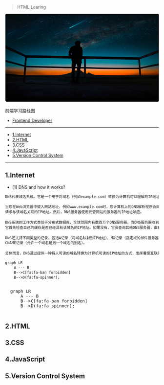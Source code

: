 > HTML Learing

![](Image/Banner.png)

前端学习路线图

* [Frontend Developer](https://roadmap.sh/frontend)

---


- [1.Internet](#1internet)
- [2.HTML](#2html)
- [3.CSS](#3css)
- [4.JavaScript](#4javascript)
- [5.Version Control System](#5version-control-system)


---

## 1.Internet


* [1] DNS and how it works?

```markdown
DNS代表域名系统。它是一个用于将域名（例如example.com）转换为计算机可以理解的IP地址的系统。

当您在Web浏览器中键入网站地址，例如www.example.com时，您计算机上的DNS解析程序会向DNS服务器发送请求，
请求与该域名关联的IP地址。然后，DNS服务器使用托管网站的服务器的IP地址响应。

DNS系统的工作方式类似于分布式数据库，全球范围内有数百万个DNS服务器。当DNS服务器收到域名请求时，
它首先检查自己的缓存是否已经具有该域名的IP地址。如果没有，它会查询其他DNS服务器，直到找到正确的IP地址。

DNS还支持不同类型的记录，包括A记录（将域名映射到IP地址）、MX记录（指定域的邮件服务器）和
CNAME记录（允许一个域名是另一个域名的别名）。

总体而言，DNS通过提供一种将人可读的域名转换为计算机可读的IP地址的方式，发挥着使互联网正常运行的关键作用。
```



```mermaid
graph LR
    A --- B
    B-->C[fa:fa-ban forbidden]
    B-->D(fa:fa-spinner);


```



<html lang="en">
  <body>
    <pre class="mermaid">
  graph LR
      A --- B
      B-->C[fa:fa-ban forbidden]
      B-->D(fa:fa-spinner);
    </pre>
    <script type="module">
      import mermaid from 'https://cdn.jsdelivr.net/npm/mermaid@10/dist/mermaid.esm.min.mjs';
    </script>
  </body>
</html>










## 2.HTML




## 3.CSS




## 4.JavaScript






## 5.Version Control System 
